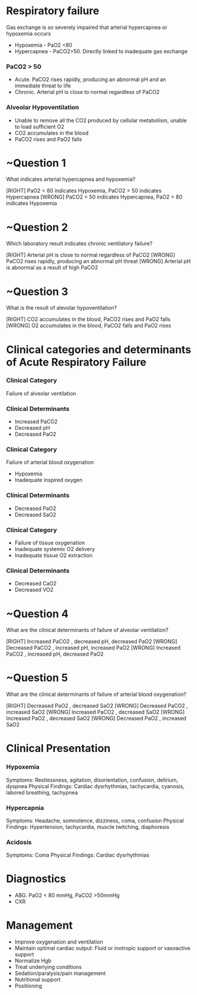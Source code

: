 # Respiratory failure 

Gas exchange is so severely impaired that arterial hypercapnea or hypoxemia occurs
* Hypoxemia - PaO2 <80
* Hypercapnea - PaCO2>50. Directly linked to inadequate gas exchange

### PaCO2 > 50
* Acute. PaCO2 rises rapidly, producing an abnormal pH and an immediate threat to life 
* Chronic. Arterial pH is close to normal regardless of PaCO2

### Alveolar Hypoventilation
* Unable to remove all the CO2 produced by cellular metabolism, unable to load sufficient O2
* CO2 accumulates in the blood
* PaCO2 rises and PaO2 falls

# ~Question 1
What indicates arterial hypercapnea and hypoxemia?

[RIGHT] PaO2 < 80 indicates Hypoxemia, PaCO2 > 50 indicates Hypercapnea
[WRONG] PaCO2 < 50 indicates Hypercapnea, PaO2 > 80 indicates Hypoxemia

# ~Question 2
Which laboratory result indicates chronic ventilatory failure?

[RIGHT] Arterial pH is close to normal regardless of PaCO2
[WRONG] PaCO2 rises rapidly, producing an abnormal pH threat
[WRONG] Arterial pH is abnormal as a result of high PaCO2

# ~Question 3
What is the result of alevolar hypoventilation? 

[RIGHT] CO2 accumulates in the blood, PaCO2 rises and PaO2 falls
[WRONG] O2 accumulates in the blood, PaCO2 falls and PaO2 rises

# Clinical categories and determinants of Acute Respiratory Failure

### Clinical Category 
Failure of alveolar ventilation

### Clinical Determinants
*  Increased PaCO2
*  Decreased pH
*  Decreased PaO2

### Clinical Category 
Failure of arterial blood oxygenation
* Hypoxemia
* Inadequate inspired oxygen

### Clinical Determinants
* Decreased PaO2
* Decreased SaO2

### Clinical Category
* Failure of tissue oxygenation
* Inadequate systemic O2 delivery
* Inadequate tissue O2 extraction

### Clinical Determinants
* Decreased CaO2
* Decreased VO2

# ~Question 4
What are the clinical determinants of failure of alveolar ventilation?

[RIGHT] Increased PaCO2 , decreased pH, decreased PaO2
[WRONG] Decreased PaCO2 , increased pH, increased PaO2
[WRONG] Increased PaCO2 , increased pH, decreased PaO2

# ~Question 5
What are the clinical determinants of failure of arterial blood oxygenation?

[RIGHT]  Decreased PaO2 , decreased SaO2
[WRONG]  Decreased PaCO2 , increased SaO2
[WRONG]  Increased PaCO2 , decreased SaO2
[WRONG]  Increased PaO2 , decreased SaO2
[WRONG]  Decreased PaO2 , increased SaO2

# Clinical Presentation

### Hypoxemia
Symptoms: Restlessness, agitation, disorientation, confusion, delirium, dyspnea
Physical Findings: Cardiac dysrhythmias, tachycardia, cyanosis, labored breathing, tachypnea

### Hypercapnia
Symptoms: Headache, somnolence, dizziness, coma, confusion
Physical Findings: Hypertension, tachycardia, muscle twitching, diaphoresis

### Acidosis
Symptoms: Coma
Physical Findings: Cardiac dysrhythmias

# Diagnostics
* ABG. PaO2 < 80 mmHg, PaCO2 >50mmHg
* CXR

# Management 
* Improve oxygenation and ventilation
* Maintain optimal cardiac output: Fluid or inotropic support or vasoactive support
* Normalize Hgb
* Treat underlying conditions
* Sedation/paralysis/pain management
* Nutritional support
* Positioning
